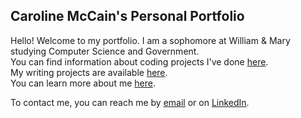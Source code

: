 ## Caroline McCain's Personal Portfolio

Hello! Welcome to my portfolio. I am a sophomore at William & Mary studying Computer Science and Government.  
You can find information about coding projects I've done [here](https://caroline-mccain.github.io/projects).  
My writing projects are available [here](https://caroline-mccain.github.io/writing).  
You can learn more about me [here](https://caroline-mccain.github.io/bio).  

To contact me, you can reach me by [email](mailto:cfmccain@email.wm.edu) or on [LinkedIn](https://www.linkedin.com/in/caroline-mccain/).
